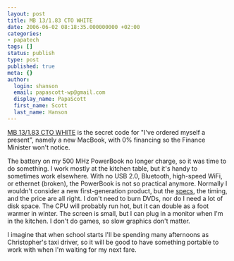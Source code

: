 ```yaml
---
layout: post
title: MB 13/1.83 CTO WHITE
date: 2006-06-02 08:18:35.000000000 +02:00
categories:
- papatech
tags: []
status: publish
type: post
published: true
meta: {}
author:
  login: shanson
  email: papascott-wp@gmail.com
  display_name: PapaScott
  first_name: Scott
  last_name: Hanson
---
```

<p><a href="http://www.apple.com/macbook/macbook.html">MB 13/1.83 CTO WHITE</a> is the secret code for "I've ordered myself a present", namely a new MacBook, with 0% financing so the Finance Minister won't notice.</p>
<p>The battery on my 500 MHz PowerBook no longer charge, so it was time to do something. I work mostly at the kitchen table, but it's handy to sometimes work elsewhere. With no USB 2.0, Bluetooth, high-speed WiFi, or ethernet (broken), the PowerBook is not so practical anymore. Normally I wouldn't consider a new first-generation product, but the <a href="http://www.apple.com/macbook/specs.html">specs</a>, the timing, and the price are all right. I don't need to burn DVDs, nor do I need a lot of disk space. The CPU will probably run hot, but it can double as a foot warmer in winter. The screen is small, but I can plug in a monitor when I'm in the kitchen. I don't do games, so slow graphics don't matter.</p>
<p>I imagine that when school starts I'll be spending many afternoons as Christopher's taxi driver, so it will be good to have something portable to work with when I'm waiting for my next fare.</p>

